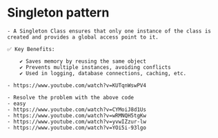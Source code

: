 # Singleton pattern

    - A Singleton Class ensures that only one instance of the class is created and provides a global access point to it.

    ✅ Key Benefits:

        ✔ Saves memory by reusing the same object
        ✔ Prevents multiple instances, avoiding conflicts
        ✔ Used in logging, database connections, caching, etc.

    - https://www.youtube.com/watch?v=KUTqnWswPV4
    
    - Resolve the problem with the above code
    - easy
    - https://www.youtube.com/watch?v=CYMoiJ8d1Us
    - https://www.youtube.com/watch?v=wRMNQH5tgKw
    - https://www.youtube.com/watch?v=yvwIZzur-lw
    - https://www.youtube.com/watch?v=YOi5i-93lgo